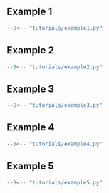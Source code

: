 ## Example 1

```python linenums="1"
--8<-- "tutorials/example1.py"
```

## Example 2

```python linenums="1"
--8<-- "tutorials/example2.py"
```

## Example 3

```python linenums="1"
--8<-- "tutorials/example3.py"
```

## Example 4

```python linenums="1"
--8<-- "tutorials/example4.py"
```

## Example 5

```python linenums="1"
--8<-- "tutorials/example5.py"
```